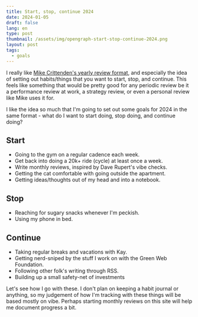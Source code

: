 ```yaml
---
title: Start, stop, continue 2024
date: 2024-01-05
draft: false
lang: en
type: post
thumbnail: /assets/img/opengraph-start-stop-continue-2024.png
layout: post
tags:
  - goals
---
```


I really like [Mike Crittenden's yearly review format](https://critter.blog/2024/01/04/2023-in-review/), and especially the idea of setting out habits/things that you want to start, stop, and continue. This feels like something that would be pretty good for any periodic review be it a performance review at work, a strategy review, or even a personal review like Mike uses it for.

I like the idea so much that I'm going to set out some goals for 2024 in the same format - what do I want to start doing, stop doing, and continue doing?

## Start

- Going to the gym on a regular cadence each week.
- Get back into doing a 20k+ ride (cycle) at least once a week.
- Write monthly reviews, inspired by Dave Rupert's vibe checks.
- Getting the cat comfortable with going outside the apartment.
- Getting ideas/thoughts out of my head and into a notebook.

## Stop

- Reaching for sugary snacks whenever I'm peckish.
- Using my phone in bed.

## Continue

- Taking regular breaks and vacations with Kay.
- Getting nerd-sniped by the stuff I work on with the Green Web Foundation.
- Following other folk's writing through RSS.
- Building up a small safety-net of investments

Let's see how I go with these. I don't plan on keeping a habit journal or anything, so my judgement of how I'm tracking with these things will be based mostly on vibe. Perhaps starting monthly reviews on this site will help me document progress a bit.
